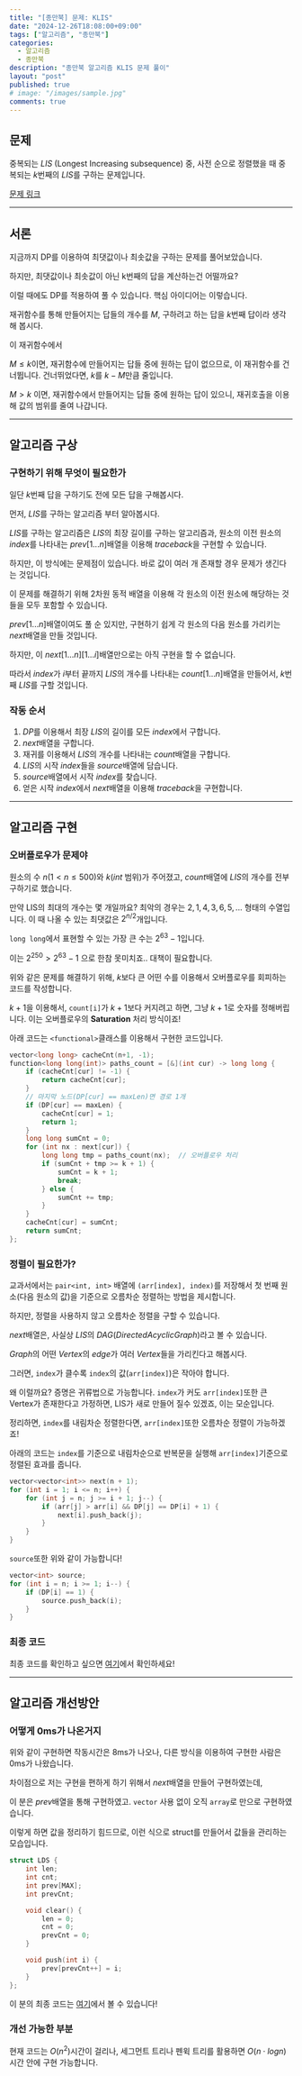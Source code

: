 ```yaml
---
title: "[종만북] 문제: KLIS"
date: "2024-12-26T18:08:00+09:00"
tags: ["알고리즘", "종만북"]
categories:
  - 알고리즘
  - 종만북
description: "종만북 알고리즘 KLIS 문제 풀이"
layout: "post"
published: true
# image: "/images/sample.jpg"
comments: true
---
```


## 문제
중복되는 $LIS$ (Longest Increasing subsequence) 중, 사전 순으로 정렬했을 때 중복되는 $k$번째의 $LIS$를 구하는 문제입니다.

[문제 링크](https://algospot.com/judge/problem/read/KLIS)

* * *

## 서론
지금까지 DP를 이용하여 최댓값이나 최솟값을 구하는 문제를 풀어보았습니다.

하지만, 최댓값이나 최솟값이 아닌 k번째의 답을 계산하는건 어떨까요?

이럴 때에도 DP를 적용하여 풀 수 있습니다. 핵심 아이디어는 이렇습니다.

재귀함수를 통해 만들어지는 답들의 개수를 $M$, 구하려고 하는 답을 $k$번째 답이라 생각해 봅시다.

이 재귀함수에서 

$M \leq k$이면, 재귀함수에 만들어지는 답들 중에 원하는 답이 없으므로, 이 재귀함수를 건너뜁니다. 건너뛰었다면, $k$를 $k-M$만큼 줄입니다.

$M > k$ 이면, 재귀함수에서 만들어지는 답들 중에 원하는 답이 있으니, 재귀호출을 이용해 값의 범위를 줄여 나갑니다.

* * *

## 알고리즘 구상
### 구현하기 위해 무엇이 필요한가
일단 $k$번째 답을 구하기도 전에 모든 답을 구해봅시다.

먼저, $LIS$를 구하는 알고리즘 부터 알아봅시다.

$LIS$를 구하는 알고리즘은 $LIS$의 최장 길이를 구하는 알고리즘과, 원소의 이전 원소의 $index$를 나타내는 $prev[1...n]$배열을 이용해 $traceback$을 구현할 수 있습니다.

하지만, 이 방식에는 문제점이 있습니다. 바로 값이 여러 개 존재할 경우 문제가 생긴다는 것입니다.

이 문제를 해결하기 위해 2차원 동적 배열을 이용해 각 원소의 이전 원소에 해당하는 것들을 모두 포함할 수 있습니다.

$prev[1...n]$배열이여도 풀 순 있지만, 구현하기 쉽게 각 원소의 다음 원소를 가리키는 $next$배열을 만들 것입니다.

하지만, 이 $next[1...n][1...i]$배열만으로는 아직 구현을 할 수 없습니다.

따라서 $index$가 $i$부터 끝까지 $LIS$의 개수를 나타내는 $count[1...n]$배열을 
만들어서, $k$번째 $LIS$를 구할 것입니다.

### 작동 순서
1. $DP$를 이용해서 최장 $LIS$의 길이를 모든 $index$에서 구합니다.
2. $next$배열을 구합니다.
3. 재귀를 이용해서 $LIS$의 개수를 나타내는 $count$배열을 구합니다. 
4. $LIS$의 시작 $index$들을 $source$배열에 담습니다.
5. $source$배열에서 시작 $index$를 찾습니다.
6. 얻은 시작 $index$에서 $next$배열을 이용해 $traceback$을 구현합니다.

* * *

## 알고리즘 구현
### 오버플로우가 문제야
원소의 수 $n(1<n \leq 500)$와 $k$($int$ 범위)가 주어졌고, $count$배열에 $LIS$의 개수를 전부 구하기로 했습니다.

만약 LIS의 최대의 개수는 몇 개일까요? 최악의 경우는 $2, 1, 4, 3, 6, 5, ...$ 형태의 수열입니다. 이 때 나올 수 있는 최댓값은 $2^{n/2}$개입니다.

```long long```에서 표현할 수 있는 가장 큰 수는 $2^{63} - 1$입니다.

이는 $2^{250} > 2^{63}-1$ 으로 한참 못미치죠.. 대책이 필요합니다.

위와 같은 문제를 해결하기 위해, $k$보다 큰 어떤 수를 이용해서 오버플로우를 회피하는 코드를 작성합니다. 

$k + 1$을 이용해서, ```count[i]```가 $k+1$보다 커지려고 하면, 그냥 $k+1$로 숫자를 정해버립니다. 이는 오버플로우의 **Saturation** 처리 방식이죠!

아래 코드는 ```<functional>```클래스를 이용해서 구현한 코드입니다.
```c++
vector<long long> cacheCnt(n+1, -1);
function<long long(int)> paths_count = [&](int cur) -> long long {
    if (cacheCnt[cur] != -1) {
        return cacheCnt[cur];
    }
    // 마지막 노드(DP[cur] == maxLen)면 경로 1개
    if (DP[cur] == maxLen) {
        cacheCnt[cur] = 1;
        return 1;
    }
    long long sumCnt = 0;
    for (int nx : next[cur]) {
        long long tmp = paths_count(nx);  // 오버플로우 처리
        if (sumCnt + tmp >= k + 1) {
            sumCnt = k + 1;
            break;
        } else {
            sumCnt += tmp;
        }
    }
    cacheCnt[cur] = sumCnt;
    return sumCnt; 
};
```

### 정렬이 필요한가?
교과서에서는 ```pair<int, int>``` 배열에 ```(arr[index], index)```를 저장해서 첫 번째 원소(다음 원소의 값)을 기준으로 오름차순 정렬하는 방법을 제시합니다.

하지만, 정렬을 사용하지 않고 오름차순 정렬을 구할 수 있습니다.

$next$배열은, 사실상 $LIS$의 $DAG(Directed Acyclic Graph)$라고 볼 수 있습니다.

$Graph$의 어떤 $Vertex$의 $edge$가 여러 $Vertex$들을 가리킨다고 해봅시다.

그러면, ```index```가 클수록 ```index```의 값(```arr[index]```)은 작아야 합니다. 

왜 이럴까요? 증명은 귀류법으로 가능합니다. 
```index```가 커도 ```arr[index]```또한 큰 Vertex가 존재한다고 가정하면, LIS가 새로 만들어 질수 있겠죠, 이는 모순입니다.

정리하면, ```index```를 내림차순 정렬한다면, ```arr[index]```또한 오름차순 정렬이 가능하겠죠!

아래의 코드는 ```index```를 기준으로 내림차순으로 반복문을 실행해 ```arr[index]```기준으로 정렬된 효과를 줍니다.

```c++
vector<vector<int>> next(n + 1);
for (int i = 1; i <= n; i++) {
    for (int j = n; j >= i + 1; j--) {
        if (arr[j] > arr[i] && DP[j] == DP[i] + 1) {
            next[i].push_back(j);
        }
    }
}
```

```source```또한 위와 같이 가능합니다!
```c++
vector<int> source;
for (int i = n; i >= 1; i--) {
    if (DP[i] == 1) {
        source.push_back(i);
    }
}
```

### 최종 코드
최종 코드를 확인하고 싶으면 [여기](https://github.com/sossos5989/algorithm/blob/main/algospot/klis.cc)에서 확인하세요!

* * *

## 알고리즘 개선방안
### 어떻게 0ms가 나온거지
위와 같이 구현하면 작동시간은 8ms가 나오나, 다른 방식을 이용하여 구현한 사람은 0ms가 나왔습니다. 

차이점으로 저는 구현을 편하게 하기 위해서 $next$배열을 만들어 구현하였는데, 

이 분은 $prev$배열을 통해 구현하였고. ```vector``` 사용 없이 오직 ```array```로 만으로 구현하였습니다.

이렇게 하면 값을 정리하기 힘드므로, 이런 식으로 struct를 만들어서 값들을 관리하는 모습입니다.

```c++
struct LDS {
	int len;
	int cnt;
	int prev[MAX];
	int prevCnt;

	void clear() {
		len = 0;
		cnt = 0;
		prevCnt = 0;
	}

	void push(int i) {
		prev[prevCnt++] = i;
	}
};
```

이 분의 최종 코드는 [여기](https://algospot.com/judge/submission/detail/102667)에서 볼 수 있습니다!

### 개선 가능한 부분
현재 코드는 $O(n^2)$시간이 걸리나, 세그먼트 트리나 펜윅 트리를 활용하면 $O(n\cdot logn)$시간 안에 구현 가능합니다.
